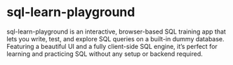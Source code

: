 # sql-learn-playground
sql-learn-playground is an interactive, browser-based SQL training app that lets you write, test, and explore SQL queries on a built-in dummy database. Featuring a beautiful UI and a fully client-side SQL engine, it’s perfect for learning and practicing SQL without any setup or backend required.
